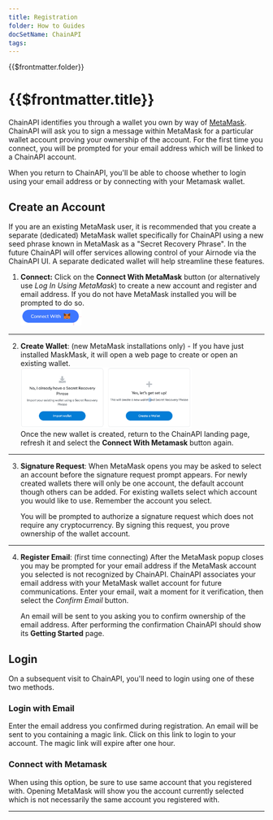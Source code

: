 ```yaml
---
title: Registration
folder: How to Guides
docSetName: ChainAPI
tags:
---
```


<TitleSpan>{{$frontmatter.folder}}</TitleSpan>

# {{$frontmatter.title}}

<TocHeader />
<TOC class="table-of-contents" :include-level="[2,3]" />

<!-- If you change the following paragraph, change it in the README. -->

ChainAPI identifies you through a wallet you own by way of
[MetaMask](https://metamask.io). ChainAPI will ask you to sign a message within
MetaMask for a particular wallet account proving your ownership of the account.
For the first time you connect, you will be prompted for your email address
which will be linked to a ChainAPI account.

When you return to ChainAPI, you'll be able to choose whether to login using
your email address or by connecting with your Metamask wallet.

## Create an Account

If you are an existing MetaMask user, it is recommended that you create a
separate (dedicated) MetaMask wallet specifically for ChainAPI using a new seed
phrase known in MetaMask as a "Secret Recovery Phrase". In the future ChainAPI
will offer services allowing control of your Airnode via the ChainAPI UI. A
separate dedicated wallet will help streamline these features.

1. **Connect:** Click on the **Connect With MetaMask** button (or alternatively
   use _Log In Using MetaMask_) to create a new account and register and email
   address. If you do not have MetaMask installed you will be prompted to do so.
   <br/><img src="../assets/images/connect.png" width="25%"/> <br/>

---

2. **Create Wallet**: (new MetaMask installations only) - If you have just
   installed MaskMask, it will open a web page to create or open an existing
   wallet. <br/><img src="../assets/images/choose-wallet.png" width="70%"/>
   <br/>Once the new wallet is created, return to the ChainAPI landing page,
   refresh it and select the **Connect With Metamask** button again.

---

3. **Signature Request**: When MetaMask opens you may be asked to select an
   account before the signature request prompt appears. For newly created
   wallets there will only be one account, the default account though others can
   be added. For existing wallets select which account you would like to use.
   Remember the account you select.

   You will be prompted to authorize a signature request which does not require
   any cryptocurrency. By signing this request, you prove ownership of the
   wallet account.

---

4. **Register Email**: (first time connecting) After the MetaMask popup closes
   you may be prompted for your email address if the MetaMask account you
   selected is not recognized by ChainAPI. ChainAPI associates your email
   address with your MetaMask wallet account for future communications. Enter
   your email, wait a moment for it verification, then select the _Confirm
   Email_ button.

   An email will be sent to you asking you to confirm ownership of the email
   address. After performing the confirmation ChainAPI should show its **Getting
   Started** page.

## Login

On a subsequent visit to ChainAPI, you'll need to login using one of these two
methods.

### Login with Email

Enter the email address you confirmed during registration. An email will be sent
to you containing a magic link. Click on this link to login to your account. The
magic link will expire after one hour.

### Connect with Metamask

When using this option, be sure to use same account that you registered with.
Opening MetaMask will show you the account currently selected which is not
necessarily the same account you registered with.

---

